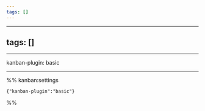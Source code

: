 ```yaml
---
tags: []
---
```


---
tags: []
---

---

kanban-plugin: basic

---



%% kanban:settings
```
{"kanban-plugin":"basic"}
```
%%
